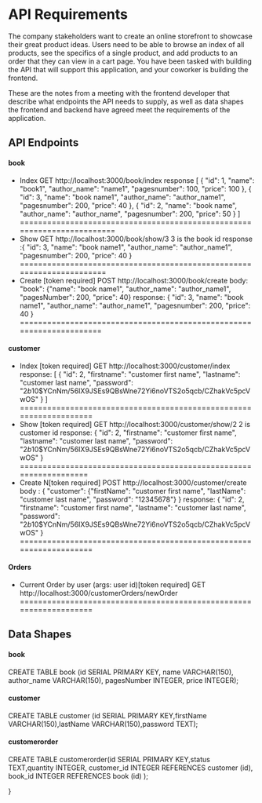# API Requirements
The company stakeholders want to create an online storefront to showcase their great product ideas. Users need to be able to browse an index of all products, see the specifics of a single product, and add products to an order that they can view in a cart page. You have been tasked with building the API that will support this application, and your coworker is building the frontend.

These are the notes from a meeting with the frontend developer that describe what endpoints the API needs to supply, as well as data shapes the frontend and backend have agreed meet the requirements of the application. 

## API Endpoints
#### book
- Index 
GET 
http://localhost:3000/book/index
response [
    {
        "id": 1,
        "name": "book1",
        "author_name": "name1",
        "pagesnumber": 100,
        "price": 100
    },
    {
        "id": 3,
        "name": "book name1",
        "author_name": "author_name1",
        "pagesnumber": 200,
        "price": 40
    },
    {
        "id": 2,
        "name": "book name",
        "author_name": "author_name",
        "pagesnumber": 200,
        "price": 50
    }
]
========================================================================
- Show
GET
http://localhost:3000/book/show/3
3 is the book id
response :{
    "id": 3,
    "name": "book name1",
    "author_name": "author_name1",
    "pagesnumber": 200,
    "price": 40
}
======================================================================
- Create [token required]
POST
http://localhost:3000/book/create
body:     "book": {"name": "book name1", "author_name": "author_name1", "pagesNumber": 200, "price": 40}
response: {
    "id": 3,
    "name": "book name1",
    "author_name": "author_name1",
    "pagesnumber": 200,
    "price": 40
}
=====================================================================

#### customer
- Index [token required]
GET
http://localhost:3000/customer/index
response: [
    {
        "id": 2,
        "firstname": "customer first name",
        "lastname": "customer last name",
        "password": "$2b$10$YCnNm/56IX9JSEs9QBsWne72Yi6noVTS2o5qcb/CZhakVc5pcVwOS"
    }
]
===================================================================
- Show [token required]
GET
http://localhost:3000/customer/show/2
2 is customer id
response: {
    "id": 2,
    "firstname": "customer first name",
    "lastname": "customer last name",
    "password": "$2b$10$YCnNm/56IX9JSEs9QBsWne72Yi6noVTS2o5qcb/CZhakVc5pcVwOS"
}
==================================================================
- Create N[token required]
POST
http://localhost:3000/customer/create
body : {
    "customer": {"firstName": "customer first name", "lastName": "customer last name", "password": "12345678"}
}
response: {
    "id": 2,
    "firstname": "customer first name",
    "lastname": "customer last name",
    "password": "$2b$10$YCnNm/56IX9JSEs9QBsWne72Yi6noVTS2o5qcb/CZhakVc5pcVwOS"
}
===================================================================

#### Orders
- Current Order by user (args: user id)[token required]
GET
http://localhost:3000/customerOrders/newOrder
===================================================================

## Data Shapes
#### book
CREATE TABLE book (id SERIAL PRIMARY  KEY, name VARCHAR(150), author_name VARCHAR(150), pagesNumber INTEGER, price INTEGER);

#### customer
CREATE TABLE customer (id SERIAL PRIMARY KEY,firstName VARCHAR(150),lastName  VARCHAR(150),password TEXT);

#### customerorder
CREATE TABLE customerorder(id SERIAL PRIMARY KEY,status TEXT,quantity  INTEGER, customer_id INTEGER REFERENCES customer (id), book_id INTEGER REFERENCES book (id)
);






}
